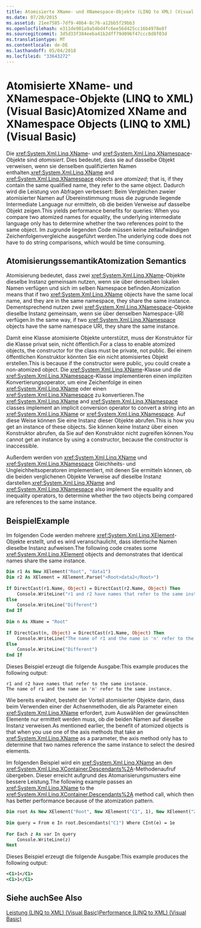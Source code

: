 ```yaml
---
title: Atomisierte XName- und XNamespace-Objekte (LINQ to XML) (Visual Basic)
ms.date: 07/20/2015
ms.assetid: 21ee7585-7df9-40b4-8c76-a12bb5f29bb3
ms.openlocfilehash: e311de901a9a54bd4fc6ee56d425cc16b4978e8f
ms.sourcegitcommit: 3d5d33f384eeba41b2dff79d096f47ccc8d8f03d
ms.translationtype: MT
ms.contentlocale: de-DE
ms.lasthandoff: 05/04/2018
ms.locfileid: "33643272"
---
```

# <a name="atomized-xname-and-xnamespace-objects-linq-to-xml-visual-basic"></a><span data-ttu-id="5a528-102">Atomisierte XName- und XNamespace-Objekte (LINQ to XML) (Visual Basic)</span><span class="sxs-lookup"><span data-stu-id="5a528-102">Atomized XName and XNamespace Objects (LINQ to XML) (Visual Basic)</span></span>
<span data-ttu-id="5a528-103">Die <xref:System.Xml.Linq.XName>- und <xref:System.Xml.Linq.XNamespace>-Objekte sind *atomisiert*. Dies bedeutet, dass sie auf dasselbe Objekt verweisen, wenn sie denselben qualifizierten Namen enthalten.</span><span class="sxs-lookup"><span data-stu-id="5a528-103"><xref:System.Xml.Linq.XName> and <xref:System.Xml.Linq.XNamespace> objects are *atomized*; that is, if they contain the same qualified name, they refer to the same object.</span></span> <span data-ttu-id="5a528-104">Dadurch wird die Leistung von Abfragen verbessert: Beim Vergleichen zweier atomisierter Namen auf Übereinstimmung muss die zugrunde liegende Intermediate Language nur ermitteln, ob die beiden Verweise auf dasselbe Objekt zeigen.</span><span class="sxs-lookup"><span data-stu-id="5a528-104">This yields performance benefits for queries: When you compare two atomized names for equality, the underlying intermediate language only has to determine whether the two references point to the same object.</span></span> <span data-ttu-id="5a528-105">Im zugrunde liegenden Code müssen keine zeitaufwändigen Zeichenfolgenvergleiche ausgeführt werden.</span><span class="sxs-lookup"><span data-stu-id="5a528-105">The underlying code does not have to do string comparisons, which would be time consuming.</span></span>  
  
## <a name="atomization-semantics"></a><span data-ttu-id="5a528-106">Atomisierungssemantik</span><span class="sxs-lookup"><span data-stu-id="5a528-106">Atomization Semantics</span></span>  
 <span data-ttu-id="5a528-107">Atomisierung bedeutet, dass zwei <xref:System.Xml.Linq.XName>-Objekte dieselbe Instanz gemeinsam nutzen, wenn sie über denselben lokalen Namen verfügen und sich im selben Namespace befinden.</span><span class="sxs-lookup"><span data-stu-id="5a528-107">Atomization means that if two <xref:System.Xml.Linq.XName> objects have the same local name, and they are in the same namespace, they share the same instance.</span></span> <span data-ttu-id="5a528-108">Dementsprechend nutzen zwei <xref:System.Xml.Linq.XNamespace>-Objekte dieselbe Instanz gemeinsam, wenn sie über denselben Namespace-URI verfügen.</span><span class="sxs-lookup"><span data-stu-id="5a528-108">In the same way, if two <xref:System.Xml.Linq.XNamespace> objects have the same namespace URI, they share the same instance.</span></span>  
  
 <span data-ttu-id="5a528-109">Damit eine Klasse atomisierte Objekte unterstützt, muss der Konstruktor für die Klasse privat sein, nicht öffentlich.</span><span class="sxs-lookup"><span data-stu-id="5a528-109">For a class to enable atomized objects, the constructor for the class must be private, not public.</span></span> <span data-ttu-id="5a528-110">Bei einem öffentlichen Konstruktor könnten Sie ein nicht atomisiertes Objekt erstellen.</span><span class="sxs-lookup"><span data-stu-id="5a528-110">This is because if the constructor were public, you could create a non-atomized object.</span></span> <span data-ttu-id="5a528-111">Die <xref:System.Xml.Linq.XName>-Klasse und die <xref:System.Xml.Linq.XNamespace>-Klasse implementieren einen impliziten Konvertierungsoperator, um eine Zeichenfolge in einen <xref:System.Xml.Linq.XName> oder einen <xref:System.Xml.Linq.XNamespace> zu konvertieren.</span><span class="sxs-lookup"><span data-stu-id="5a528-111">The <xref:System.Xml.Linq.XName> and <xref:System.Xml.Linq.XNamespace> classes implement an implicit conversion operator to convert a string into an <xref:System.Xml.Linq.XName> or <xref:System.Xml.Linq.XNamespace>.</span></span> <span data-ttu-id="5a528-112">Auf diese Weise können Sie eine Instanz dieser Objekte abrufen.</span><span class="sxs-lookup"><span data-stu-id="5a528-112">This is how you get an instance of these objects.</span></span> <span data-ttu-id="5a528-113">Sie können keine Instanz über einen Konstruktor abrufen, da Sie auf den Konstruktor nicht zugreifen können.</span><span class="sxs-lookup"><span data-stu-id="5a528-113">You cannot get an instance by using a constructor, because the constructor is inaccessible.</span></span>  
  
 <span data-ttu-id="5a528-114">Außerdem werden von <xref:System.Xml.Linq.XName> und <xref:System.Xml.Linq.XNamespace> Gleichheits- und Ungleichheitsoperatoren implementiert, mit denen Sie ermitteln können, ob die beiden verglichenen Objekte Verweise auf dieselbe Instanz darstellen.</span><span class="sxs-lookup"><span data-stu-id="5a528-114"><xref:System.Xml.Linq.XName> and <xref:System.Xml.Linq.XNamespace> also implement the equality and inequality operators, to determine whether the two objects being compared are references to the same instance.</span></span>  
  
## <a name="example"></a><span data-ttu-id="5a528-115">Beispiel</span><span class="sxs-lookup"><span data-stu-id="5a528-115">Example</span></span>  
 <span data-ttu-id="5a528-116">Im folgenden Code werden mehrere <xref:System.Xml.Linq.XElement>-Objekte erstellt, und es wird veranschaulicht, dass identische Namen dieselbe Instanz aufweisen.</span><span class="sxs-lookup"><span data-stu-id="5a528-116">The following code creates some <xref:System.Xml.Linq.XElement> objects and demonstrates that identical names share the same instance.</span></span>  
  
```vb  
Dim r1 As New XElement("Root", "data1")  
Dim r2 As XElement = XElement.Parse("<Root>data2</Root>")  
  
If DirectCast(r1.Name, Object) = DirectCast(r2.Name, Object) Then  
    Console.WriteLine("r1 and r2 have names that refer to the same instance.")  
Else  
    Console.WriteLine("Different")  
End If  
  
Dim n As XName = "Root"  
  
If DirectCast(n, Object) = DirectCast(r1.Name, Object) Then  
    Console.WriteLine("The name of r1 and the name in 'n' refer to the same instance.")  
Else  
    Console.WriteLine("Different")  
End If  
```  
  
 <span data-ttu-id="5a528-117">Dieses Beispiel erzeugt die folgende Ausgabe:</span><span class="sxs-lookup"><span data-stu-id="5a528-117">This example produces the following output:</span></span>  
  
```  
r1 and r2 have names that refer to the same instance.  
The name of r1 and the name in 'n' refer to the same instance.  
```  
  
 <span data-ttu-id="5a528-118">Wie bereits erwähnt, besteht der Vorteil atomisierter Objekte darin, dass beim Verwenden einer der Achsenmethoden, die als Parameter einen <xref:System.Xml.Linq.XName> erfordert, zum Auswählen der gewünschten Elemente nur ermittelt werden muss, ob die beiden Namen auf dieselbe Instanz verweisen.</span><span class="sxs-lookup"><span data-stu-id="5a528-118">As mentioned earlier, the benefit of atomized objects is that when you use one of the axis methods that take an <xref:System.Xml.Linq.XName> as a parameter, the axis method only has to determine that two names reference the same instance to select the desired elements.</span></span>  
  
 <span data-ttu-id="5a528-119">Im folgenden Beispiel wird ein <xref:System.Xml.Linq.XName> an den <xref:System.Xml.Linq.XContainer.Descendants%2A>-Methodenaufruf übergeben. Dieser erreicht aufgrund des Atomarisierungsmusters eine bessere Leistung.</span><span class="sxs-lookup"><span data-stu-id="5a528-119">The following example passes an <xref:System.Xml.Linq.XName> to the <xref:System.Xml.Linq.XContainer.Descendants%2A> method call, which then has better performance because of the atomization pattern.</span></span>  
  
```vb  
Dim root As New XElement("Root", New XElement("C1", 1), New XElement("Z1", New XElement("C1", 2), New XElement("C1", 1)))  
  
Dim query = From e In root.Descendants("C1") Where CInt(e) = 1e  
  
For Each z As var In query  
    Console.WriteLine(z)  
Next  
```  
  
 <span data-ttu-id="5a528-120">Dieses Beispiel erzeugt die folgende Ausgabe:</span><span class="sxs-lookup"><span data-stu-id="5a528-120">This example produces the following output:</span></span>  
  
```xml  
<C1>1</C1>  
<C1>1</C1>  
```  
  
## <a name="see-also"></a><span data-ttu-id="5a528-121">Siehe auch</span><span class="sxs-lookup"><span data-stu-id="5a528-121">See Also</span></span>  
 [<span data-ttu-id="5a528-122">Leistung (LINQ to XML) (Visual Basic)</span><span class="sxs-lookup"><span data-stu-id="5a528-122">Performance (LINQ to XML) (Visual Basic)</span></span>](../../../../visual-basic/programming-guide/concepts/linq/performance-linq-to-xml.md)
